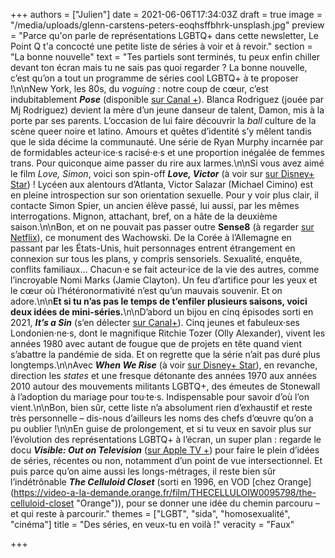 +++
authors = ["Julien"]
date = 2021-06-06T17:34:03Z
draft = true
image = "/media/uploads/glenn-carstens-peters-eoqhsffbhrk-unsplash.jpg"
preview = "Parce qu'on parle de représentations LGBTQ+ dans cette newsletter, Le Point Q t'a concocté une petite liste de séries à voir et à revoir."
section = "La bonne nouvelle"
text = "Tes partiels sont terminés, tu peux enfin chiller devant ton écran mais tu ne sais pas quoi regarder ? La bonne nouvelle, c’est qu’on a tout un programme de séries cool LGBTQ+ à te proposer !\n\nNew York, les 80s, du _voguing_ : notre coup de cœur, c’est indubitablement **_Pose_** (disponible [sur Canal +](https://www.canalplus.com/series/pose/h/9955380_50001)). Blanca Rodriguez (jouée par Mj Rodriguez) devient la mère d’un jeune danseur de talent, Damon, mis à la porte par ses parents. L’occasion de lui faire découvrir la _ball_ culture de la scène queer noire et latino. Amours et quêtes d’identité s’y mêlent tandis que le sida décime la communauté. Une série de Ryan Murphy incarnée par de formidables acteur·ice·s racisé·e·s et une proportion inégalée de femmes trans. Pour quiconque aime passer du rire aux larmes.\n\nSi vous avez aimé le film _Love, Simon_, voici son spin-off **_Love, Victor_** (à voir sur [sur Disney+ Star](https://www.disneyplus.com/series/love-victor/3tV91pQuQk2K)) ! Lycéen aux alentours d’Atlanta, Victor Salazar (Michael Cimino) est en pleine introspection sur son orientation sexuelle. Pour y voir plus clair, il contacte Simon Spier, un ancien élève passé, lui aussi, par les mêmes interrogations. Mignon, attachant, bref, on a hâte de la deuxième saison.\n\nBon, et on ne pouvait pas passer outre **Sense8** (à regarder [sur Netflix](https://www.netflix.com/title/80025744)), ce monument des Wachowski. De la Corée à l’Allemagne en passant par les États-Unis, huit personnages entrent étrangement en connexion sur tous les plans, y compris sensoriels. Sexualité, enquête, conflits familiaux… Chacun·e se fait acteur·ice de la vie des autres, comme l’incroyable Nomi Marks (Jamie Clayton). Un feu d’artifice pour les yeux et le cœur où l’hétéronormativité n’est qu’un mauvais souvenir. Et on adore.\n\n**Et si tu n’as pas le temps de t’enfiler plusieurs saisons, voici deux idées de mini-séries.**\n\nD’abord un bijou en cinq épisodes sorti en 2021, **_It’s a Sin_** (s’en délecter [sur Canal+](https://www.canalplus.com/series/it-s-a-sin/h/15746876_50001)). Cinq jeunes et fabuleux·ses Londonien·ne·s, dont le magnifique Ritchie Tozer (Olly Alexander), vivent les années 1980 avec autant de fougue que de projets en tête quand vient s’abattre la pandémie de sida. Et on regrette que la série n’ait pas duré plus longtemps.\n\nAvec **_When We Rise_** (à voir [sur Disney+ Star](https://www.disneyplus.com/fr-fr/series/when-we-rise/4ofUf6ipTkV5)), en revanche, direction les _states_ et une fresque détonante des années 1970 aux années 2010 autour des mouvements militants LGBTQ+, des émeutes de Stonewall à l’adoption du mariage pour tou·te·s. Indispensable pour savoir d’où l’on vient.\n\nBon, bien sûr, cette liste n’a absolument rien d’exhaustif et reste très personnelle – dis-nous d’ailleurs les noms des chefs d’œuvre qu’on a pu oublier !\n\nEn guise de prolongement, et si tu veux en savoir plus sur l’évolution des représentations LGBTQ+ à l’écran, un super plan : regarde le docu **_Visible: Out on Television_** ([sur Apple TV +](https://tv.apple.com/fr/show/visible-out-on-television/umc.cmc.1zkna505r4jre6fh7mjcncio0)) pour faire le plein d’idées de séries, récentes ou non, notamment d’un point de vue intersectionnel. Et puis parce qu’on aime aussi les longs-métrages, il reste bien sûr l’indétrônable **_The Celluloid Closet_** (sorti en 1996, en VOD [chez Orange](https://video-a-la-demande.orange.fr/film/THECELLULOIW0095798/the-celluloid-closet \"Orange\")), pour se donner une idée du chemin parcouru – et qui reste à parcourir."
themes = ["LGBT", "sida", "homosexualité", "cinéma"]
title = "Des séries, en veux-tu en voilà !"
veracity = "Faux"

+++
